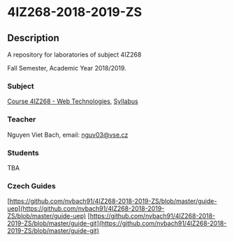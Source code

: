 # 4IZ268-2018-2019-ZS



## Description
A repository for laboratories of subject 4IZ268

Fall Semester, Academic Year 2018/2019. 



### Subject
[Course 4IZ268 - Web Technologies](https://insis.vse.cz/auth/katalog/syllabus.pl?odkud=;zobrazit_sklad=0;zobrazit_obdobi=0;obdobi=;predmet=136513;typ=1;jazyk=3;vystup=1;lang=en), [Syllabus](https://github.com/nvbach91/4IZ268-2018-2019-ZS/blob/master/course-syllabus.pdf) 



### Teacher
Nguyen Viet Bach, email: [nguv03@vse.cz](mailto:nguv03@vse.cz) 



### Students
TBA



### Czech Guides
[https://github.com/nvbach91/4IZ268-2018-2019-ZS/blob/master/guide-uep](https://github.com/nvbach91/4IZ268-2018-2019-ZS/blob/master/guide-uep)
[https://github.com/nvbach91/4IZ268-2018-2019-ZS/blob/master/guide-git](https://github.com/nvbach91/4IZ268-2018-2019-ZS/blob/master/guide-git)
